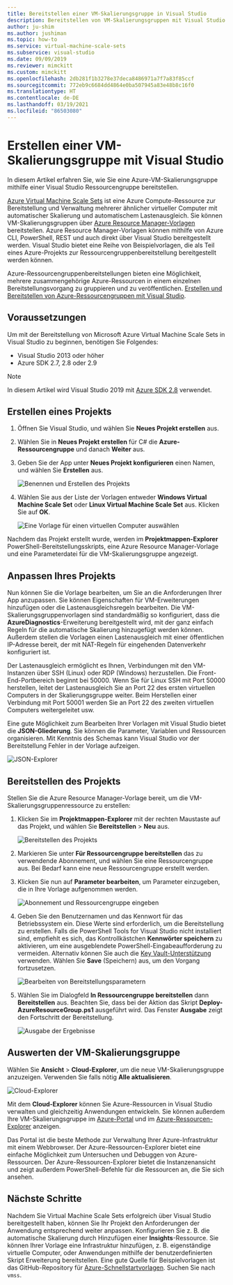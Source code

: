 ```yaml
---
title: Bereitstellen einer VM-Skalierungsgruppe in Visual Studio
description: Bereitstellen von VM-Skalierungsgruppen mit Visual Studio und einer Resource Manager-Vorlage
author: ju-shim
ms.author: jushiman
ms.topic: how-to
ms.service: virtual-machine-scale-sets
ms.subservice: visual-studio
ms.date: 09/09/2019
ms.reviewer: mimckitt
ms.custom: mimckitt
ms.openlocfilehash: 2db281f1b3278e37deca8486971a7f7a83f85ccf
ms.sourcegitcommit: 772eb9c6684dd4864e0ba507945a83e48b8c16f0
ms.translationtype: HT
ms.contentlocale: de-DE
ms.lasthandoff: 03/19/2021
ms.locfileid: "86503080"
---
```

# <a name="how-to-create-a-virtual-machine-scale-set-with-visual-studio"></a>Erstellen einer VM-Skalierungsgruppe mit Visual Studio

In diesem Artikel erfahren Sie, wie Sie eine Azure-VM-Skalierungsgruppe mithilfe einer Visual Studio Ressourcengruppe bereitstellen.

[Azure Virtual Machine Scale Sets](https://azure.microsoft.com/blog/azure-vm-scale-sets-public-preview/) ist eine Azure Compute-Ressource zur Bereitstellung und Verwaltung mehrerer ähnlicher virtueller Computer mit automatischer Skalierung und automatischem Lastenausgleich. Sie können VM-Skalierungsgruppen über [Azure Resource Manager-Vorlagen](https://github.com/Azure/azure-quickstart-templates) bereitstellen. Azure Resource Manager-Vorlagen können mithilfe von Azure CLI, PowerShell, REST und auch direkt über Visual Studio bereitgestellt werden. Visual Studio bietet eine Reihe von Beispielvorlagen, die als Teil eines Azure-Projekts zur Ressourcengruppenbereitstellung bereitgestellt werden können.

Azure-Ressourcengruppenbereitstellungen bieten eine Möglichkeit, mehrere zusammengehörige Azure-Ressourcen in einem einzelnen Bereitstellungsvorgang zu gruppieren und zu veröffentlichen. [Erstellen und Bereitstellen von Azure-Ressourcengruppen mit Visual Studio](../azure-resource-manager/templates/create-visual-studio-deployment-project.md).

## <a name="prerequisites"></a>Voraussetzungen

Um mit der Bereitstellung von Microsoft Azure Virtual Machine Scale Sets in Visual Studio zu beginnen, benötigen Sie Folgendes:

* Visual Studio 2013 oder höher
* Azure SDK 2.7, 2.8 oder 2.9

>[!NOTE]
>In diesem Artikel wird Visual Studio 2019 mit [Azure SDK 2.8](https://azure.microsoft.com/blog/announcing-the-azure-sdk-2-8-for-net/) verwendet.

## <a name="create-a-project"></a>Erstellen eines Projekts <a name="creating-a-project"></a> 

1. Öffnen Sie Visual Studio, und wählen Sie **Neues Projekt erstellen** aus.

1. Wählen Sie in **Neues Projekt erstellen** für C# die **Azure-Ressourcengruppe** und danach **Weiter** aus.

1. Geben Sie der App unter **Neues Projekt konfigurieren** einen Namen, und wählen Sie **Erstellen** aus.

    ![Benennen und Erstellen des Projekts](media/virtual-machine-scale-sets-vs-create/configure-azure-resource-group.png)

1. Wählen Sie aus der Liste der Vorlagen entweder **Windows Virtual Machine Scale Set** oder **Linux Virtual Machine Scale Set** aus. Klicken Sie auf **OK**.

   ![Eine Vorlage für einen virtuellen Computer auswählen](media/virtual-machine-scale-sets-vs-create/select-vm-template.png)

Nachdem das Projekt erstellt wurde, werden im **Projektmappen-Explorer** PowerShell-Bereitstellungsskripts, eine Azure Resource Manager-Vorlage und eine Parameterdatei für die VM-Skalierungsgruppe angezeigt.

## <a name="customize-your-project"></a>Anpassen Ihres Projekts

Nun können Sie die Vorlage bearbeiten, um Sie an die Anforderungen Ihrer App anzupassen. Sie können Eigenschaften für VM-Erweiterungen hinzufügen oder die Lastenausgleichsregeln bearbeiten. Die VM-Skalierungsgruppenvorlagen sind standardmäßig so konfiguriert, dass die **AzureDiagnostics**-Erweiterung bereitgestellt wird, mit der ganz einfach Regeln für die automatische Skalierung hinzugefügt werden können. Außerdem stellen die Vorlagen einen Lastenausgleich mit einer öffentlichen IP-Adresse bereit, der mit NAT-Regeln für eingehenden Datenverkehr konfiguriert ist.

Der Lastenausgleich ermöglicht es Ihnen, Verbindungen mit den VM-Instanzen über SSH (Linux) oder RDP (Windows) herzustellen. Die Front-End-Portbereich beginnt bei 50000. Wenn Sie für Linux SSH mit Port 50000 herstellen, leitet der Lastenausgleich Sie an Port 22 des ersten virtuellen Computers in der Skalierungsgruppe weiter. Beim Herstellen einer Verbindung mit Port 50001 werden Sie an Port 22 des zweiten virtuellen Computers weitergeleitet usw.

 Eine gute Möglichkeit zum Bearbeiten Ihrer Vorlagen mit Visual Studio bietet die **JSON-Gliederung**. Sie können die Parameter, Variablen und Ressourcen organisieren. Mit Kenntnis des Schemas kann Visual Studio vor der Bereitstellung Fehler in der Vorlage aufzeigen.

![JSON-Explorer](media/virtual-machine-scale-sets-vs-create/json-explorer.png)

## <a name="deploy-the-project"></a>Bereitstellen des Projekts

Stellen Sie die Azure Resource Manager-Vorlage bereit, um die VM-Skalierungsgruppenressource zu erstellen:

1. Klicken Sie im **Projektmappen-Explorer** mit der rechten Maustaste auf das Projekt, und wählen Sie **Bereitstellen** > **Neu** aus.

    ![Bereitstellen des Projekts](media/virtual-machine-scale-sets-vs-create/deploy-new-project.png)

1. Markieren Sie unter **Für Ressourcengruppe bereitstellen** das zu verwendende Abonnement, und wählen Sie eine Ressourcengruppe aus. Bei Bedarf kann eine neue Ressourcengruppe erstellt werden.

1. Klicken Sie nun auf **Parameter bearbeiten**, um Parameter einzugeben, die in Ihre Vorlage aufgenommen werden.

   ![Abonnement und Ressourcengruppe eingeben](media/virtual-machine-scale-sets-vs-create/deploy-to-resource-group.png)

1. Geben Sie den Benutzernamen und das Kennwort für das Betriebssystem ein. Diese Werte sind erforderlich, um die Bereitstellung zu erstellen. Falls die PowerShell Tools for Visual Studio nicht installiert sind, empfiehlt es sich, das Kontrollkästchen **Kennwörter speichern** zu aktivieren, um eine ausgeblendete PowerShell-Eingabeaufforderung zu vermeiden. Alternativ können Sie auch die [Key Vault-Unterstützung](https://azure.microsoft.com/blog/keyvault-support-for-arm-templates/) verwenden. Wählen Sie **Save** (Speichern) aus, um den Vorgang fortzusetzen.

    ![Bearbeiten von Bereitstellungsparametern](media/virtual-machine-scale-sets-vs-create/edit-deployment-parameters.png)

1. Wählen Sie im Dialogfeld **In Ressourcengruppe bereitstellen** dann **Bereitstellen** aus. Beachten Sie, dass bei der Aktion das Skript **Deploy-AzureResourceGroup.ps1** ausgeführt wird. Das Fenster **Ausgabe** zeigt den Fortschritt der Bereitstellung.

   ![Ausgabe der Ergebnisse](media/virtual-machine-scale-sets-vs-create/deployment-output.png)

## <a name="explore-your-virtual-machine-scale-set"></a>Auswerten der VM-Skalierungsgruppe <a name="exploring-your-virtual-machine-scale-set"></a>

Wählen Sie **Ansicht** > **Cloud-Explorer**, um die neue VM-Skalierungsgruppe anzuzeigen. Verwenden Sie falls nötig **Alle aktualisieren**.

![Cloud-Explorer](media/virtual-machine-scale-sets-vs-create/cloud-explorer.png)

Mit dem **Cloud-Explorer** können Sie Azure-Ressourcen in Visual Studio verwalten und gleichzeitig Anwendungen entwickeln. Sie können außerdem Ihre VM-Skalierungsgruppe im [Azure-Portal](https://portal.azure.com) und im [Azure-Ressourcen-Explorer](https://resources.azure.com/) anzeigen.

 Das Portal ist die beste Methode zur Verwaltung Ihrer Azure-Infrastruktur mit einem Webbrowser. Der Azure-Ressourcen-Explorer bietet eine einfache Möglichkeit zum Untersuchen und Debuggen von Azure-Ressourcen. Der Azure-Ressourcen-Explorer bietet die Instanzenansicht und zeigt außerdem PowerShell-Befehle für die Ressourcen an, die Sie sich ansehen.

## <a name="next-steps"></a>Nächste Schritte

Nachdem Sie Virtual Machine Scale Sets erfolgreich über Visual Studio bereitgestellt haben, können Sie Ihr Projekt den Anforderungen der Anwendung entsprechend weiter anpassen. Konfigurieren Sie z. B. die automatische Skalierung durch Hinzufügen einer **Insights**-Ressource. Sie können Ihrer Vorlage eine Infrastruktur hinzufügen, z. B. eigenständige virtuelle Computer, oder Anwendungen mithilfe der benutzerdefinierten Skript Erweiterung bereitstellen. Eine gute Quelle für Beispielvorlagen ist das GitHub-Repository für [Azure-Schnellstartvorlagen](https://github.com/Azure/azure-quickstart-templates). Suchen Sie nach `vmss`.
